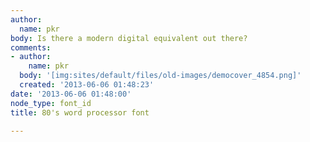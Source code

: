 ```yaml
---
author:
  name: pkr
body: Is there a modern digital equivalent out there?
comments:
- author:
    name: pkr
  body: '[img:sites/default/files/old-images/democover_4854.png]'
  created: '2013-06-06 01:48:23'
date: '2013-06-06 01:48:00'
node_type: font_id
title: 80's word processor font

---
```

